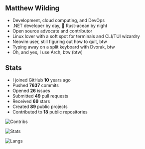 ## Matthew Wilding

- Development, cloud computing, and DevOps
- .NET developer by day, 🦀 Rust-acean by night
- Open source advocate and contributor
- Linux lover with a soft spot for terminals and CLI/TUI wizardry
- Neovim user, still figuring out how to quit, btw
- Typing away on a split keyboard with Dvorak, btw
- Oh, and yes, I use Arch, btw (btw)

## Stats

- I joined GitHub **10** years ago
- Pushed **7637** commits
- Opened **26** issues
- Submitted **49** pull requests
- Received **69** stars
- Created **89** public projects
- Contributed to **18** public repositories

![Contribs](https://github-contributor-stats.vercel.app/api?username=mbwilding&theme=tokyonight&hide_border=true)

![Stats](https://github-readme-stats.vercel.app/api?username=mbwilding&show_icons=true&theme=tokyonight&hide_border=true)

![Langs](https://github-readme-stats.vercel.app/api/top-langs/?username=mbwilding&layout=donut&theme=tokyonight&hide_border=true)
